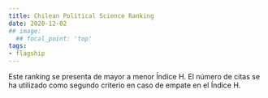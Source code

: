 ```yaml
---
title: Chilean Political Science Ranking
date: 2020-12-02
## image:
  ## focal_point: 'top'
tags:
- flagship
---
```


Este ranking se presenta de mayor a menor Índice H. El número de citas se ha utilizado como segundo criterio en caso de empate en el Índice H.

<!--more-->

